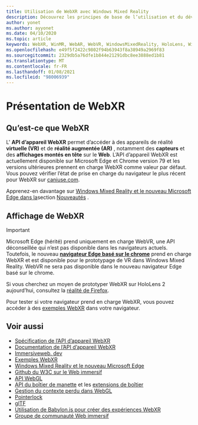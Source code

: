 ```yaml
---
title: Utilisation de WebXR avec Windows Mixed Reality
description: Découvrez les principes de base de l’utilisation et du développement d’applications WebXR s’exécutant sur des casques immersifs Windows Mixed Reality.
author: yonet
ms.author: ayyonet
ms.date: 04/10/2020
ms.topic: article
keywords: WebXR, WinMR, WebAR, WebVR, WindowsMixedReality, HoloLens, Windows Mixed Reality, Web VR, Web XR, Web Mr, Web AR, 360, 360 Video, 360 vidéos, 360 photo, 360 photos, 360 content, Internet immersif, immersiveweb, IW
ms.openlocfilehash: e49f5f2422c9802f94b63943f8a38949a2969f83
ms.sourcegitcommit: 2329db5a76dfe1b844e21291dbc8ee3888ed1b81
ms.translationtype: MT
ms.contentlocale: fr-FR
ms.lasthandoff: 01/08/2021
ms.locfileid: "98006939"
---
```

# <a name="webxr-overview"></a>Présentation de WebXR

## <a name="what-is-webxr"></a>Qu’est-ce que WebXR

L' **API d’appareil WebXR** permet d’accéder à des appareils de réalité **virtuelle (VR)** et de **réalité augmentée (AR)** , notamment des **capteurs** et des **affichages montés en tête** sur le **Web**. L’API d’appareil WebXR est actuellement disponible sur Microsoft Edge et Chrome version 79 et les versions ultérieures prennent en charge WebXR comme valeur par défaut. Vous pouvez vérifier l’état de prise en charge du navigateur le plus récent pour WebXR sur [caniuse.com](https://caniuse.com/#search=webxr).

Apprenez-en davantage sur [Windows Mixed Reality et le nouveau Microsoft Edge dans la](https://docs.microsoft.com/windows/mixed-reality/new-microsoft-edge#introducing-the-new-microsoft-edge)section [Nouveautés](https://docs.microsoft.com/windows/mixed-reality/mrtk-porting-guide) .

## <a name="viewing-webxr"></a>Affichage de WebXR

> [!IMPORTANT]
> Microsoft Edge (hérité) prend uniquement en charge WebVR, une API déconseillée qui n’est pas disponible dans les navigateurs actuels. Toutefois, le nouveau **[navigateur Edge basé sur le chrome](../../whats-new/new-microsoft-edge.md)** prend en charge WebXR et est disponible pour le prototypage de VR dans Windows Mixed Reality. WebVR ne sera pas disponible dans le nouveau navigateur Edge basé sur le chrome.
> 
> Si vous cherchez un moyen de prototyper WebXR sur HoloLens 2 aujourd’hui, consultez la [réalité de Firefox](https://mixedreality.mozilla.org/firefox-reality/).

Pour tester si votre navigateur prend en charge WebXR, vous pouvez accéder à des [exemples WebXR](https://immersive-web.github.io/webxr-samples/) dans votre navigateur.

## <a name="see-also"></a>Voir aussi

* [Spécification de l’API d’appareil WebXR](https://immersive-web.github.io/webxr/)
* [Documentation de l’API d’appareil WebXR](https://developer.mozilla.org/en-US/docs/Web/API/WebXR_Device_API)
* [Immersiveweb. dev](https://immersiveweb.dev/)
* [Exemples WebXR](https://immersive-web.github.io/webxr-samples/)
* [Windows Mixed Reality et le nouveau Microsoft Edge](https://docs.microsoft.com/windows/mixed-reality/new-microsoft-edge#introducing-the-new-microsoft-edge)
* [Github du W3C sur le Web immersif](https://github.com/immersive-web)
* [API WebGL](https://msdn.microsoft.com/library/bg182648(v=vs.85).aspx)
* [API du boîtier de manette](https://msdn.microsoft.com/library/dn743630(v=vs.85).aspx) et les [extensions de boîtier](https://w3c.github.io/gamepad/extensions.html)
* [Gestion du contexte perdu dans WebGL](https://www.khronos.org/webgl/wiki/HandlingContextLost)
* [Pointerlock](https://www.w3.org/TR/pointerlock/)
* [glTF](https://www.khronos.org/gltf)
* [Utilisation de Babylon.js pour créer des expériences WebXR](https://doc.babylonjs.com/how_to/introduction_to_webxr)
* [Groupe de communauté Web immersif](https://www.w3.org/community/immersive-web/)
